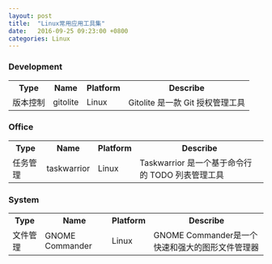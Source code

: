 ```yaml
---
layout: post
title:  "Linux常用应用工具集"
date:   2016-09-25 09:23:00 +0800
categories: Linux
---
```


### Development
<table>
  <tr>
    <th>
      Type
    </th>
    <th>
      Name
    </th>
    <th>
      Platform
    </th>
    <th>
      Describe
    </th>
  </tr>
  <tr>
    <td>
      版本控制
    </td>
    <td>
      gitolite
    </td>
    <td>
      Linux
    </td>
    <td>
      Gitolite 是一款 Git 授权管理工具
    </td>
  </tr>
</table>

### Office
<table>
  <tr>
    <th>
      Type
    </th>
    <th>
      Name
    </th>
    <th>
      Platform
    </th>
    <th>
      Describe
    </th>
  </tr>
  <tr>
    <td>
      任务管理
    </td>
    <td>
      taskwarrior
    </td>
    <td>
      Linux
    </td>
    <td>
      Taskwarrior 是一个基于命令行的 TODO 列表管理工具
    </td>
  </tr>
</table>

### System
<table>
  <tr>
    <th>
      Type
    </th>
    <th>
      Name
    </th>
    <th>
      Platform
    </th>
    <th>
      Describe
    </th>
  </tr>
  <tr>
    <td>
      文件管理
    </td>
    <td>
      GNOME Commander
    </td>
    <td>
      Linux
    </td>
    <td>
    GNOME Commander是一个快速和强大的图形文件管理器
    </td>
  </tr>
</table>
